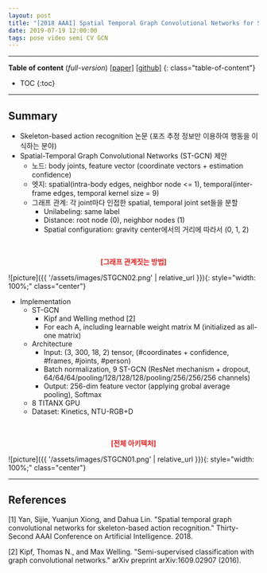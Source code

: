 ```yaml
---
layout: post
title: "[2018 AAAI] Spatial Temporal Graph Convolutional Networks for Skeleton-Based Action Recognition"
date: 2019-07-19 12:00:00
tags: pose video semi CV GCN 
---
```


<!--more-->

---

**Table of content** (*full-version*)
[[paper]](https://arxiv.org/pdf/1801.07455.pdf) [[github]](https://github.com/yysijie/st-gcn)
{: class="table-of-content"}
* TOC
{:toc}

---

## Summary


- Skeleton-based action recognition 논문 (포즈 추정 정보만 이용하여 행동을 이식하는 분야)
- Spatial-Temporal Graph Convolutional Networks (ST-GCN) 제안
  - 노드: body joints, feature vector (coordinate vectors + estimation confidence)
  - 엣지: spatial(intra-body edges, neighbor node <= 1), temporal(inter-frame edges, temporal kernel size = 9)
  - 그래프 관계: 각 joint마다 인접한 spatial, temporal joint set들을 분할
    - Unilabeling: same label
    - Distance: root node (0), neighbor nodes (1)
    - Spatial configuration: gravity center에서의 거리에 따라서 (0, 1, 2)


<br/>
<p align="center" style="color: #e01f1f; font-weight: bold;">[그래프 관계짓는 방법]</p>
![picture]({{ '/assets/images/STGCN02.png' | relative_url }}){: style="width: 100%;" class="center"}
<br/>
    
- Implementation
  - ST-GCN
    - Kipf and Welling method [2]
    - For each A, including learnable weight matrix M (initialized as all-one matrix)
  - Architecture
    - Input: (3, 300, 18, 2) tensor, (#coordinates + confidence, #frames, #joints, #person)
    - Batch normalization, 9 ST-GCN (ResNet mechanism + dropout, 64/64/64/pooling/128/128/128/pooling/256/256/256 channels)
    - Output: 256-dim feature vector (applying grobal average pooling), Softmax
  - 8 TITANX GPU
  - Dataset: Kinetics, NTU-RGB+D


<br/>
<p align="center" style="color: #e01f1f; font-weight: bold;">[전체 아키텍처]</p>
![picture]({{ '/assets/images/STGCN01.png' | relative_url }}){: style="width: 100%;" class="center"}
<br/>


---

## References

[1] Yan, Sijie, Yuanjun Xiong, and Dahua Lin. "Spatial temporal graph convolutional networks for skeleton-based action recognition." Thirty-Second AAAI Conference on Artificial Intelligence. 2018.

[2] Kipf, Thomas N., and Max Welling. "Semi-supervised classification with graph convolutional networks." arXiv preprint arXiv:1609.02907 (2016).
